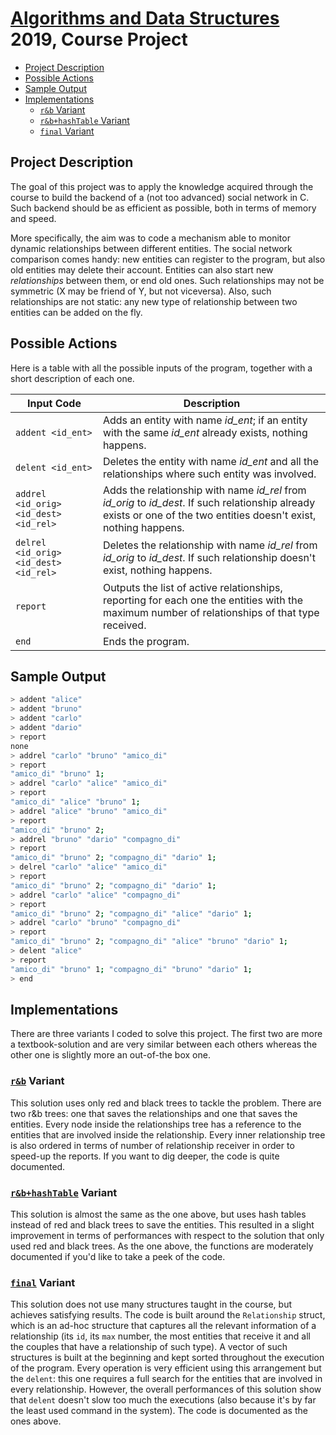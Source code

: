 # [Algorithms and Data Structures](https://www4.ceda.polimi.it/manifesti/manifesti/controller/ManifestoPublic.do?EVN_DETTAGLIO_RIGA_MANIFESTO=EVENTO&c_insegn=086067&aa=2018&k_cf=225&k_corso_la=358&ac_ins=0&k_indir=IT1&lang=EN&tipoCorso=ALL_TIPO_CORSO&semestre=2&idItemOfferta=139718&idRiga=234137&codDescr=086067) 2019, Course Project

- [Project Description](#project-description)
- [Possible Actions](#possible-actions)
- [Sample Output](#sample-output)
- [Implementations](#implementations)
  - [`r&b` Variant](#rb-variant)
  - [`r&b+hashTable` Variant](#rbhashtable-variant)
  - [`final` Variant](#final-variant)

## Project Description

The goal of this project was to apply the knowledge acquired through the course to build the backend of a (not too advanced) social network in C. Such backend should be as efficient as possible, both in terms of memory and speed.

More specifically, the aim was to code a mechanism able to monitor dynamic relationships between different entities. The social network comparison comes handy: new entities can register to the program, but also old entities may delete their account. Entities can also start new _relationships_ between them, or end old ones. Such relationships may not be symmetric (X may be friend of Y, but not viceversa). Also, such relationships are not static: any new type of relationship between two entities can be added on the fly.

## Possible Actions

Here is a table with all the possible inputs of the program, together with a short description of each one.

| Input Code | Description                    |
| ------------- | ------------------------------ |
| `addent <id_ent>` | Adds an entity with name _id_ent_; if an entity with the same _id_ent_ already exists, nothing happens. |
| `delent <id_ent>` | Deletes the entity with name _id_ent_ and all the relationships where such entity was involved. |
| `addrel <id_orig> <id_dest> <id_rel>` | Adds the relationship with name _id_rel_ from _id_orig_ to _id_dest_. If such relationship already exists or one of the two entities doesn't exist, nothing happens. |
| `delrel <id_orig> <id_dest> <id_rel>` | Deletes the relationship with name _id_rel_ from _id_orig_ to _id_dest_. If such relationship doesn't exist, nothing happens. |
| `report` | Outputs the list of active relationships, reporting for each one the entities with the maximum number of relationships of that type received. |
| `end` | Ends the program. |

## Sample Output

```sh
> addent "alice"
> addent "bruno"
> addent "carlo"
> addent "dario"
> report
none
> addrel "carlo" "bruno" "amico_di"
> report 
"amico_di" "bruno" 1;
> addrel "carlo" "alice" "amico_di"
> report
"amico_di" "alice" "bruno" 1;
> addrel "alice" "bruno" "amico_di"
> report
"amico_di" "bruno" 2;
> addrel "bruno" "dario" "compagno_di"
> report 
"amico_di" "bruno" 2; "compagno_di" "dario" 1;
> delrel "carlo" "alice" "amico_di"
> report
"amico_di" "bruno" 2; "compagno_di" "dario" 1;
> addrel "carlo" "alice" "compagno_di"
> report
"amico_di" "bruno" 2; "compagno_di" "alice" "dario" 1;
> addrel "carlo" "bruno" "compagno_di"
> report
"amico_di" "bruno" 2; "compagno_di" "alice" "bruno" "dario" 1;
> delent "alice"
> report
"amico_di" "bruno" 1; "compagno_di" "bruno" "dario" 1;
> end
```

## Implementations

There are three variants I coded to solve this project. The first two are more a textbook-solution and are very similar between each others whereas the other one is slightly more an out-of-the box one.

### [`r&b`](/src/r&b_version.c) Variant

This solution uses only red and black trees to tackle the problem. There are two r&b trees: one that saves the relationships and one that saves the entities. Every node inside the relationships tree has a reference to the entities that are involved inside the relationship. Every inner relationship tree is also ordered in terms of number of relationship receiver in order to speed-up the reports. If you want to dig deeper, the code is quite documented.

### [`r&b+hashTable`](/src/r&b+hashTable_version.c) Variant

This solution is almost the same as the one above, but uses hash tables instead of red and black trees to save the entities. This resulted in a slight improvement in terms of performances with respect to the solution that only used red and black trees. As the one above, the functions are moderately documented if you'd like to take a peek of the code.

### [`final`](/src/final_version.c) Variant

This solution does not use many structures taught in the course, but achieves satisfying results. The code is built around the `Relationship` struct, which is an ad-hoc structure that captures all the relevant information of a relationship (its `id`, its `max` number, the most entities that receive it and all the couples that have a relationship of such type). A vector of such structures is built at the beginning and kept sorted throughout the execution of the program. Every operation is very efficient using this arrangement but the `delent`: this one requires a full search for the entities that are involved in every relationship. However, the overall performances of this solution show that `delent` doesn't slow too much the executions (also because it's by far the least used command in the system). The code is documented as the ones above.